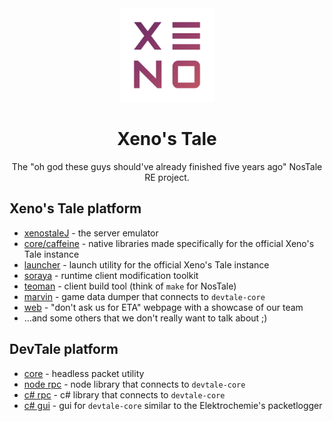<div align="center">
<img src="./profile/logo.png" height="150px">

# Xeno's Tale

The "oh god these guys should've already finished five years ago" NosTale RE project.

</div>

## Xeno's Tale platform

- [xenostaleJ](https://github.com/xenostale/xenostaleJ) - the server emulator
- [core/caffeine](https://github.com/xenostale/xenostale-client-native) - native libraries made specifically for the official Xeno's Tale instance
- [launcher](https://github.com/xenostale/xenostale-launcher) - launch utility for the official Xeno's Tale instance
- [soraya](https://github.com/xenostale/soraya) - runtime client modification toolkit
- [teoman](https://github.com/xenostale/teoman) - client build tool (think of `make` for NosTale)
- [marvin](https://github.com/xenostale/marvin) - game data dumper that connects to `devtale-core`
- [web](https://github.com/xenostale/xenostale.pl) - "don't ask us for ETA" webpage with a showcase of our team
- ...and some others that we don't really want to talk about ;)

## DevTale platform

- [core](https://github.com/xenostale/devtale-core) - headless packet utility
- [node rpc](https://github.com/xenostale/devtale-rpc) - node library that connects to `devtale-core`
- [c# rpc](https://github.com/xenostale/DevTaleRPC) - c# library that connects to `devtale-core`
- [c# gui](https://github.com/xenostale/DevTaleGUI) - gui for `devtale-core` similar to the Elektrochemie's packetlogger
